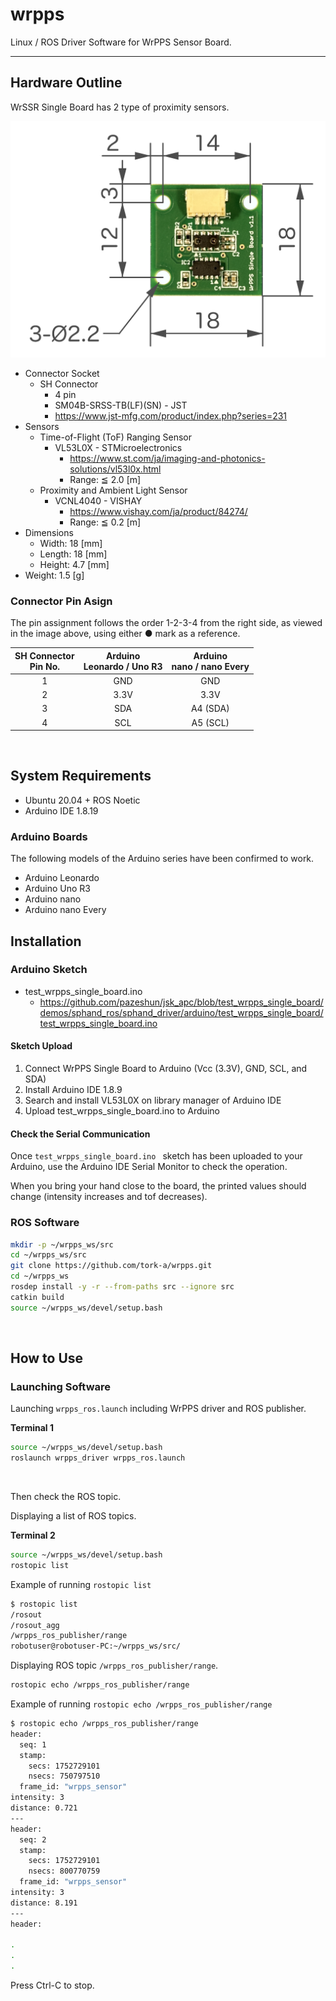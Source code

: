 # wrpps

Linux / ROS Driver Software for WrPPS Sensor Board.

---

## Hardware Outline

WrSSR Single Board has 2 type of proximity sensors.

![WrPPS Single Board v1.1 Dimensions](wrpps_driver/doc/images/wrpps-single-board_dimensions_small.png)

- Connector Socket
  - SH Connector
    - 4 pin
    - SM04B-SRSS-TB(LF)(SN) - JST
    - https://www.jst-mfg.com/product/index.php?series=231
- Sensors
  - Time-of-Flight (ToF) Ranging Sensor
    - VL53L0X - STMicroelectronics
      - https://www.st.com/ja/imaging-and-photonics-solutions/vl53l0x.html
      - Range: ≦ 2.0 [m]
  - Proximity and Ambient Light Sensor
    - VCNL4040 - VISHAY
      - https://www.vishay.com/ja/product/84274/
      - Range: ≦ 0.2 [m]
- Dimensions
  - Width: 18 [mm]
  - Length: 18 [mm]
  - Height: 4.7 [mm]
- Weight: 1.5 [g]

### Connector Pin Asign

The pin assignment follows the order 1-2-3-4 from the right side, as viewed in the image above, using either ● mark as a reference.

SH Connector<br> Pin No. | Arduino<br> Leonardo / Uno R3 | Arduino<br> nano / nano Every
:---: | :---: | :---:
1 | GND | GND
2 | 3.3V | 3.3V
3 | SDA | A4 (SDA)
4 | SCL | A5 (SCL)

<br>

## System Requirements

- Ubuntu 20.04 + ROS Noetic
- Arduino IDE 1.8.19

### Arduino Boards

The following models of the Arduino series have been confirmed to work.

- Arduino Leonardo
- Arduino Uno R3
- Arduino nano
- Arduino nano Every


## Installation

### Arduino Sketch

- test_wrpps_single_board.ino
  - https://github.com/pazeshun/jsk_apc/blob/test_wrpps_single_board/demos/sphand_ros/sphand_driver/arduino/test_wrpps_single_board/test_wrpps_single_board.ino

#### Sketch Upload

1. Connect WrPPS Single Board to Arduino (Vcc (3.3V), GND, SCL, and SDA)
2. Install Arduino IDE 1.8.9
3. Search and install VL53L0X on library manager of Arduino IDE
4. Upload test_wrpps_single_board.ino to Arduino

#### Check the Serial Communication

Once `test_wrpps_single_board.ino ` sketch has been uploaded to your Arduino, use the Arduino IDE Serial Monitor to check the operation.

When you bring your hand close to the board, the printed values should change (intensity increases and tof decreases).


### ROS Software

``` bash
mkdir -p ~/wrpps_ws/src
cd ~/wrpps_ws/src
git clone https://github.com/tork-a/wrpps.git
cd ~/wrpps_ws
rosdep install -y -r --from-paths src --ignore src
catkin build
source ~/wrpps_ws/devel/setup.bash
```

<br>

## How to Use

### Launching Software

Launching `wrpps_ros.launch` including WrPPS driver and ROS publisher.

**Terminal 1**
``` bash
source ~/wrpps_ws/devel/setup.bash
roslaunch wrpps_driver wrpps_ros.launch
```

<br>

Then check the ROS topic.

Displaying a list of ROS topics.

**Terminal 2**
``` bash
source ~/wrpps_ws/devel/setup.bash
rostopic list
```

Example of running `rostopic list`

``` bash
$ rostopic list
/rosout
/rosout_agg
/wrpps_ros_publisher/range
robotuser@robotuser-PC:~/wrpps_ws/src/ 
```

Displaying ROS topic `/wrpps_ros_publisher/range`.

``` bash
rostopic echo /wrpps_ros_publisher/range
```

Example of running `rostopic echo /wrpps_ros_publisher/range`

``` bash
$ rostopic echo /wrpps_ros_publisher/range 
header: 
  seq: 1
  stamp: 
    secs: 1752729101
    nsecs: 750797510
  frame_id: "wrpps_sensor"
intensity: 3
distance: 0.721
---
header: 
  seq: 2
  stamp: 
    secs: 1752729101
    nsecs: 800770759
  frame_id: "wrpps_sensor"
intensity: 3
distance: 8.191
---
header: 

.
.
.
```


Press Ctrl-C to stop.

